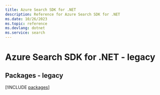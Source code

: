 ```yaml
---
title: Azure Search SDK for .NET
description: Reference for Azure Search SDK for .NET
ms.date: 10/26/2023
ms.topic: reference
ms.devlang: dotnet
ms.service: search
---
```

# Azure Search SDK for .NET - legacy
## Packages - legacy
[!INCLUDE [packages](search-index.md)]
